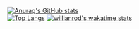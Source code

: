 [![Anurag's GitHub stats](https://github-readme-stats.vercel.app/api?username=HugoSanctorum&show_icons=true&theme=dracula)](https://github.com/anuraghazra/github-readme-stats)
<br>
[![Top Langs](https://github-readme-stats.vercel.app/api/top-langs/?username=HugoSanctorum&show_icons=true&theme=dracula)](https://github.com/anuraghazra/github-readme-stats)
[![willianrod's wakatime stats](https://github-readme-stats.vercel.app/api/wakatime?username=@HugoSanctorum&theme=dracula)](https://github.com/anuraghazra/github-readme-stats)
